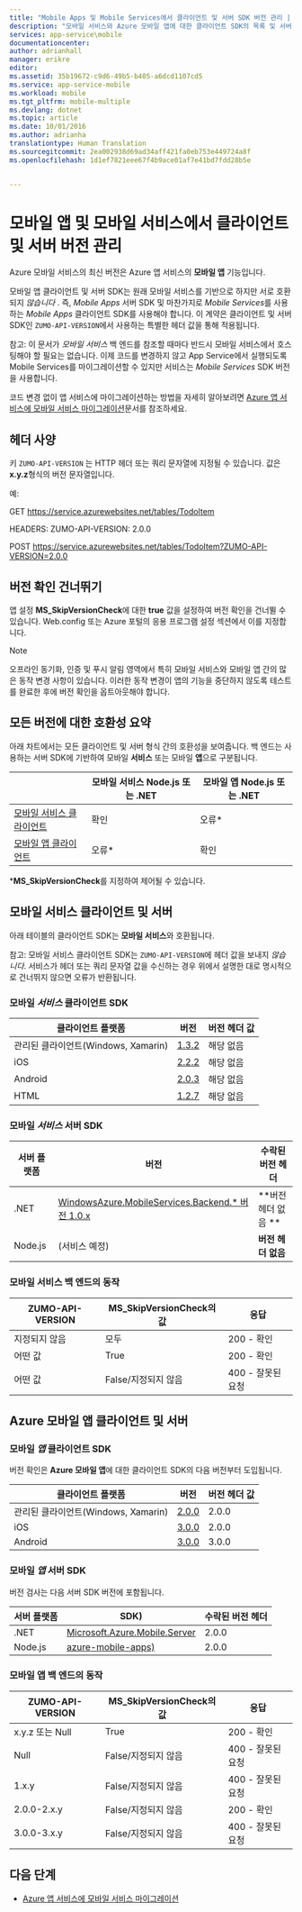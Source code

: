```yaml
---
title: "Mobile Apps 및 Mobile Services에서 클라이언트 및 서버 SDK 버전 관리 | Microsoft Docs"
description: "모바일 서비스와 Azure 모바일 앱에 대한 클라이언트 SDK의 목록 및 서버 SDK 버전과 호환성"
services: app-service\mobile
documentationcenter: 
author: adrianhall
manager: erikre
editor: 
ms.assetid: 35b19672-c9d6-49b5-b405-a6dcd1107cd5
ms.service: app-service-mobile
ms.workload: mobile
ms.tgt_pltfrm: mobile-multiple
ms.devlang: dotnet
ms.topic: article
ms.date: 10/01/2016
ms.author: adrianha
translationtype: Human Translation
ms.sourcegitcommit: 2ea002938d69ad34aff421fa0eb753e449724a8f
ms.openlocfilehash: 1d1ef7821eee67f4b9ace01af7e41bd7fdd28b5e


---
```

# <a name="client-and-server-versioning-in-mobile-apps-and-mobile-services"></a>모바일 앱 및 모바일 서비스에서 클라이언트 및 서버 버전 관리
Azure 모바일 서비스의 최신 버전은 Azure 앱 서비스의 **모바일 앱** 기능입니다.

모바일 앱 클라이언트 및 서버 SDK는 원래 모바일 서비스를 기반으로 하지만 서로 호환되지 *않습니다* .
즉, *Mobile Apps* 서버 SDK 및 마찬가지로 *Mobile Services*를 사용하는 *Mobile Apps* 클라이언트 SDK를 사용해야 합니다. 이 계약은 클라이언트 및 서버 SDK인 `ZUMO-API-VERSION`에서 사용하는 특별한 헤더 값을 통해 적용됩니다.

참고: 이 문서가 *모바일 서비스* 백 엔드를 참조할 때마다 반드시 모바일 서비스에서 호스팅해야 할 필요는 없습니다. 이제 코드를 변경하지 않고 App Service에서 실행되도록 Mobile Services를 마이그레이션할 수 있지만 서비스는 *Mobile Services* SDK 버전을 사용합니다.

코드 변경 없이 앱 서비스에 마이그레이션하는 방법을 자세히 알아보려면 [Azure 앱 서비스에 모바일 서비스 마이그레이션]문서를 참조하세요.

## <a name="header-specification"></a>헤더 사양
키 `ZUMO-API-VERSION` 는 HTTP 헤더 또는 쿼리 문자열에 지정될 수 있습니다. 값은 **x.y.z**형식의 버전 문자열입니다.

예:

GET https://service.azurewebsites.net/tables/TodoItem

HEADERS: ZUMO-API-VERSION: 2.0.0

POST https://service.azurewebsites.net/tables/TodoItem?ZUMO-API-VERSION=2.0.0

## <a name="opting-out-of-version-checking"></a>버전 확인 건너뛰기
앱 설정 **MS_SkipVersionCheck**에 대한 **true** 값을 설정하여 버전 확인을 건너뛸 수 있습니다. Web.config 또는 Azure 포털의 응용 프로그램 설정 섹션에서 이를 지정합니다.

> [!NOTE]
> 오프라인 동기화, 인증 및 푸시 알림 영역에서 특히 모바일 서비스와 모바일 앱 간의 많은 동작 변경 사항이 있습니다. 이러한 동작 변경이 앱의 기능을 중단하지 않도록 테스트를 완료한 후에 버전 확인을 옵트아웃해야 합니다.
> 
> 

## <a name="summary-of-compatibility-for-all-versions"></a>모든 버전에 대한 호환성 요약
아래 차트에서는 모든 클라이언트 및 서버 형식 간의 호환성을 보여줍니다. 백 엔드는 사용하는 서버 SDK에 기반하여 모바일 **서비스** 또는 모바일 **앱**으로 구분됩니다.

|  | **모바일 서비스** Node.js 또는 .NET | **모바일 앱** Node.js 또는 .NET |
| --- | --- | --- |
| [모바일 서비스 클라이언트] |확인 |오류\* |
| [모바일 앱 클라이언트] |오류\* |확인 |

\***MS_SkipVersionCheck**를 지정하여 제어될 수 있습니다.

<!-- IMPORTANT!  The anchors for Mobile Services and Mobile Apps MUST be 1.0.0 and 2.0.0 respectively, since there is an exception error message that uses those anchors. -->

<!-- NOTE: the fwlink to this document is http://go.microsoft.com/fwlink/?LinkID=690568 -->

## <a name="a-name100amobile-services-client-and-server"></a><a name="1.0.0"></a>모바일 서비스 클라이언트 및 서버
아래 테이블의 클라이언트 SDK는 **모바일 서비스**와 호환됩니다.

참고: 모바일 서비스 클라이언트 SDK는 `ZUMO-API-VERSION`에 헤더 값을 보내지 *않습니다*. 서비스가 헤더 또는 쿼리 문자열 값을 수신하는 경우 위에서 설명한 대로 명시적으로 건너뛰지 않으면 오류가 반환됩니다.

### <a name="a-namemobileservicesclientsa-mobile-services-client-sdks"></a><a name="MobileServicesClients"></a> 모바일 *서비스* 클라이언트 SDK
| 클라이언트 플랫폼 | 버전 | 버전 헤더 값 |
| --- | --- | --- |
| 관리된 클라이언트(Windows, Xamarin) |[1.3.2](https://www.nuget.org/packages/WindowsAzure.MobileServices/1.3.2) |해당 없음 |
| iOS |[2.2.2](http://aka.ms/gc6fex) |해당 없음 |
| Android |[2.0.3](https://go.microsoft.com/fwLink/?LinkID=280126) |해당 없음 |
| HTML |[1.2.7](http://ajax.aspnetcdn.com/ajax/mobileservices/MobileServices.Web-1.2.7.min.js) |해당 없음 |

### <a name="mobile-services-server-sdks"></a>모바일 *서비스* 서버 SDK
| 서버 플랫폼 | 버전 | 수락된 버전 헤더 |
| --- | --- | --- |
| .NET |[WindowsAzure.MobileServices.Backend.* 버전 1.0.x](https://www.nuget.org/packages/WindowsAzure.MobileServices.Backend/) |**버전 헤더 없음 ** |
| Node.js |(서비스 예정) |**버전 헤더 없음** |

<!-- TODO: add Node npm version -->

### <a name="behavior-of-mobile-services-backends"></a>모바일 서비스 백 엔드의 동작
| ZUMO-API-VERSION | MS_SkipVersionCheck의 값 | 응답 |
| --- | --- | --- |
| 지정되지 않음 |모두 |200 - 확인 |
| 어떤 값 |True |200 - 확인 |
| 어떤 값 |False/지정되지 않음 |400 - 잘못된 요청 |

## <a name="a-name200aazure-mobile-apps-client-and-server"></a><a name="2.0.0"></a>Azure 모바일 앱 클라이언트 및 서버
### <a name="a-namemobileappsclientsa-mobile-apps-client-sdks"></a><a name="MobileAppsClients"></a> 모바일 *앱* 클라이언트 SDK
버전 확인은 **Azure 모바일 앱**에 대한 클라이언트 SDK의 다음 버전부터 도입됩니다.

| 클라이언트 플랫폼 | 버전 | 버전 헤더 값 |
| --- | --- | --- |
| 관리된 클라이언트(Windows, Xamarin) |[2.0.0](https://www.nuget.org/packages/Microsoft.Azure.Mobile.Client/2.0.0) |2.0.0 |
| iOS |[3.0.0](http://go.microsoft.com/fwlink/?LinkID=529823) |2.0.0 |
| Android |[3.0.0](http://go.microsoft.com/fwlink/?LinkID=717033&clcid=0x409) |3.0.0 |

<!-- TODO: add HTML version when released -->

### <a name="mobile-apps-server-sdks"></a>모바일 *앱* 서버 SDK
버전 검사는 다음 서버 SDK 버전에 포함됩니다.

| 서버 플랫폼 | SDK) | 수락된 버전 헤더 |
| --- | --- | --- |
| .NET |[Microsoft.Azure.Mobile.Server](https://www.nuget.org/packages/Microsoft.Azure.Mobile.Server/) |2.0.0 |
| Node.js |[azure-mobile-apps)](https://www.npmjs.com/package/azure-mobile-apps) |2.0.0 |

### <a name="behavior-of-mobile-apps-backends"></a>모바일 앱 백 엔드의 동작
| ZUMO-API-VERSION | MS_SkipVersionCheck의 값 | 응답 |
| --- | --- | --- |
| x.y.z 또는 Null |True |200 - 확인 |
| Null |False/지정되지 않음 |400 - 잘못된 요청 |
| 1.x.y |False/지정되지 않음 |400 - 잘못된 요청 |
| 2.0.0-2.x.y |False/지정되지 않음 |200 - 확인 |
| 3.0.0-3.x.y |False/지정되지 않음 |400 - 잘못된 요청 |

## <a name="next-steps"></a>다음 단계
* [Azure 앱 서비스에 모바일 서비스 마이그레이션]

[모바일 서비스 클라이언트]: #MobileServicesClients
[모바일 앱 클라이언트]: #MobileAppsClients


[모바일 앱 서버 SDK]: http://www.nuget.org/packages/microsoft.azure.mobile.server
[Azure 앱 서비스에 모바일 서비스 마이그레이션]: app-service-mobile-migrating-from-mobile-services.md




<!--HONumber=Nov16_HO3-->


